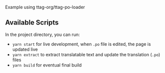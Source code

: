 Example using ttag-org/ttag-po-loader

## Available Scripts

In the project directory, you can run:

* `yarn start` for live development, when `.po` file is edited, the page is updated live
* `yarn extract` to extract translatable text and update the translation (`.po`) files
* `yarn build` for eventual final build
